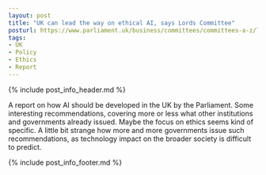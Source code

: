 ```yaml
---
layout: post
title: "UK can lead the way on ethical AI, says Lords Committee"
posturl: https://www.parliament.uk/business/committees/committees-a-z/lords-select/ai-committee/news-parliament-2017/ai-report-published/
tags:
- UK
- Policy
- Ethics
- Report
---
```


{% include post_info_header.md %}

A report on how AI should be developed in the UK by the Parliament. Some interesting recommendations, covering more or less what other institutions and governments already issued. Maybe the focus on ethics seems kind of specific. A little bit strange how more and more governments issue such recommendations, as technology impact on the broader society is difficult to predict.

<!--more-->
{% include post_info_footer.md %}
